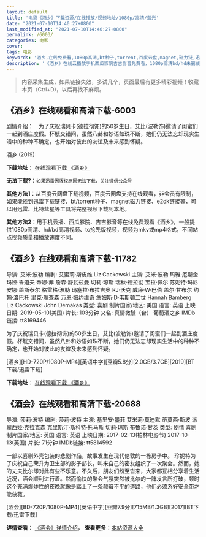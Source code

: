 ```yaml
---
layout: default
title: '电影《酒乡》下载资源/在线播放/视频地址/1080p/高清/蓝光'
date: "2021-07-10T14:40:27+0800"
last_modified_at: "2021-07-10T14:40:27+0800"
permalink: /6003/
categories: 电影
cover:
tags: 电影
keywords: '酒乡,在线免费看,1080p高清,bt种子,torrent,百度云盘,magnet,磁力链,迅雷下载资源'
description: '《酒乡》在线云播放手机西瓜影院吉吉影音免费看，1080p高清bd/hd未删减完整版和tc抢先枪版，mkv/mp4格式，附带bt/torrent种子、magnet/磁力链、百度云盘、网盘资源迅雷下载链接'
---
```


>内容采集生成，如果链接失效，多试几个，页面最后有更多精彩视频！收藏本页（Ctrl+D)，以后再找不麻烦。


## 《酒乡》在线观看和高清下载-6003

剧情介绍：　为了庆祝瑞贝卡(德拉彻饰)的50岁生日，艾比(波勒饰)邀请了闺蜜们一起到酒庄度假。杯觥交错间，虽然八卦和妙语如珠不断，她们仍无法忘却现实生活中的种种不确定，也开始对彼此的友谊及未来感到怀疑。


酒乡 (2019)

**下载地址**： [在线观看下载 《酒乡》](https://www.btbtdy.me/btdy/dy15490.html) 


**无法下载?**：`如果迅雷因版权原因无法下载，关注微信公众号 `

**其他方法1**：从百度云网盘下载视频，百度云网盘支持在线观看，非会员有限制，如果能找到迅雷下载链接、bt/torrent种子、magnet磁力链接、e2dk链接等，可以用迅雷、比特彗星等工具将完整视频下载到本地。

**其他方法2**：用手机云播、西瓜影院、吉吉影音等在线免费观看《酒乡》，一般提供1080p高清、hd/bd高清视频、tc抢先版视频，视频为mkv或mp4格式，不同站点视频质量和播放速度不同。


## 《酒乡》在线观看和高清下载-11782

导演: 艾米·波勒 编剧: 艾蜜莉·斯皮维 Liz Cackowski 主演: 艾米·波勒 玛雅·厄斯金 玛娅·鲁道夫 蒂娜·菲 詹森·舒瓦兹曼 切莉·琼斯 瑞秋·德拉彻 宝拉·佩尔 苏妮特·玛尼 安娜·盖斯泰尔 格雷格·波勒 玛塞拉·布拉吉奥 RJ·沃克 威廉·W·巴伯 盖尔·甘布尔 约翰·洛巴托 里克·理查森 万恩·姆约维奇 詹姆斯·D·韦斯顿二世 Hannah Bamberg Liz Cackowski John Demakas 类型: 喜剧 制片国家/地区: 美国 语言: 英语 上映日期: 2019-05-10(美国) 片长: 103分钟 又名: 真情微醺（台） 葡萄酒之乡 IMDb链接: tt8169446

为了庆祝瑞贝卡(德拉彻饰)的50岁生日，艾比(波勒饰)邀请了闺蜜们一起到酒庄度假。杯觥交错间，虽然八卦和妙语如珠不断，她们仍无法忘却现实生活中的种种不确定，也开始对彼此的友谊及未来感到怀疑。


[酒乡][HD-720P/1080P-MP4][英语中字][豆瓣5.8分][2.0GB/3.7GB][2019][BT下载/迅雷下载]

**下载地址**： [在线观看下载 《酒乡》](https://www.btdx8.com/torrent/jx_2019.html) 


## 《酒会》在线观看和高清下载-20688

导演: 莎莉·波特 编剧: 莎莉·波特 主演: 基里安·墨菲 艾米莉·莫迪默 蒂莫西·斯波 派翠西娅·克拉克森 克里斯汀·斯科特·托马斯 切莉·琼斯 布鲁诺·甘茨 类型: 剧情 喜剧 制片国家/地区: 英国 语言: 英语 上映日期: 2017-02-13(柏林电影节) 2017-10-13(英国) 片长: 71分钟 IMDb链接: tt5814592

一部以喜剧外壳包装的悲剧作品，故事发生在现代伦敦的一栋房子中。 珍妮特为了庆祝自己荣升为卫生部的影子部长，叫来自己的密友组织了一次聚会。然而，她的丈夫比尔却对此有些不乐意。不久后，朋友们纷至沓来，大家都互相分享着生活近况，酒会顺利进行着。然而愉快的聚会气氛突然被比尔的一阵发言所打破，顿时这个充满爆炸性的夜晚就像是踏上了一条颠簸不平的道路，他们必须系好安全带才能获救。


[酒会][BD-720P/1080P-MP4][英语中字][豆瓣7.9分][715MB/1.3GB][2017][BT下载/迅雷下载]

**详情查看**： [《酒会》详情介绍](/movie/20688/)， **查看更多**：[本站资源大全](/movie/t/all/)

